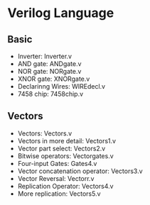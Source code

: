 # Verilog Language

## Basic
- Inverter: Inverter.v
- AND gate: ANDgate.v
- NOR gate: NORgate.v
- XNOR gate: XNORgate.v
- Declarinng Wires: WIREdecl.v
- 7458 chip: 7458chip.v

## Vectors
- Vectors: Vectors.v
- Vectors in more detail: Vectors1.v
- Vector part select: Vectors2.v
- Bitwise operators: Vectorgates.v
- Four-input Gates: Gates4.v
- Vector concatenation operator: Vectors3.v
- Vector Reversal: Vectorr.v
- Replication Operator: Vectors4.v
- More replication: Vectors5.v